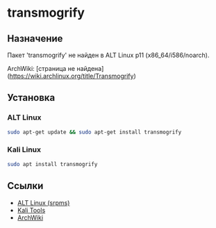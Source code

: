 # transmogrify

## Назначение

Пакет 'transmogrify' не найден в ALT Linux p11 (x86_64/i586/noarch).

ArchWiki: [страница не найдена] (https://wiki.archlinux.org/title/Transmogrify)

## Установка

### ALT Linux
```bash
sudo apt-get update && sudo apt-get install transmogrify
```

### Kali Linux
```bash
sudo apt install transmogrify
```

## Ссылки

- [ALT Linux (srpms)](https://packages.altlinux.org/ru/p11/srpms/transmogrify/)
- [Kali Tools](https://www.kali.org/tools/transmogrify/)
- [ArchWiki](https://wiki.archlinux.org/title/Transmogrify)

